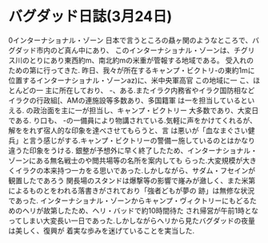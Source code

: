 # バグダッド日誌(3月24日)

0インターナショナル・ゾーン
日本で言うところの贔ヶ関のようなところで、バグダッド市内のど真ん中にあり、
このインターナショナル・ゾーンは、チグリス川のとりにあり東西約m、南北約mの米重が管報する地域である。
受入れのための第に行ってきた.
昨日、我々が所在するキャンプ・ビクトリ-の東約1mに位置するインターナショナル・ゾーンaz)に、米中央軍高官
この地域に一
こ、ほとんどの一
主に所在しており、
-、ある.またイラク内務省やイラク国防相などイラクの行政組[、AMの連施設等多数あり、多国籍軍
は一を担当しているといえる.
の政治面を主に一が担当し、キャンプ・ビクトリー
大多数であり、大変日である.
り口も、
-の一備員により物講されている.気軽に声をかけてくれるが、解ををれず宿人的な印象を達べさせてもらうと、言
は悪いが「血なまぐさい健兵」と言う感じがする.キャンプ・ビクトリーの警備ー施しているのとはかなり
違うた印象をうける.
銀整が予想外に早く終了したため、インターナショナル・ゾーンにある無名戦士のや閲共場等の名所を案内しても
らった.大変規模が大きくイラクの本来持つ一カをる思いであった.しかしながら、サダム・フセインが観置したであろう
関長場のスタンドは爆撃等の影響で嶐みが瀲しく、また米第によるものとをわれる落書きがされており「強者どもが夢の
跡」は無修な状況であった.
インターナショナル・ゾーンからキャンプ・ヴィクトリーにもどるためのヘリが故第したため、ヘリ・バッドで約10時間待た
され帰営が午前1時となってしまい大変長い一日であった.しかしながらへリから見たバグダッドの夜量は美しく、復興が
着実な歩みを迷げていることを実当した.
